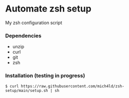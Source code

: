 # Automate zsh setup
My zsh configuration script

### Dependencies
- unzip
- curl
- git
- zsh

### Installation (testing in progress)
```
$ curl https://raw.githubusercontent.com/mich4ld/zsh-setup/main/setup.sh | sh
```
